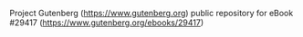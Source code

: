 Project Gutenberg (https://www.gutenberg.org) public repository for eBook #29417 (https://www.gutenberg.org/ebooks/29417)
